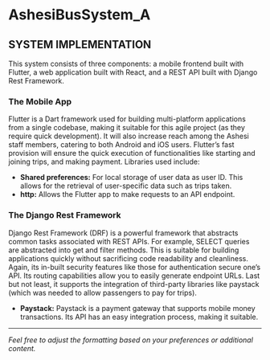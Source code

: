 # AshesiBusSystem_A

## SYSTEM IMPLEMENTATION

This system consists of three components: a mobile frontend built with Flutter, a web application built with React, and a REST API built with Django Rest Framework.

### The Mobile App

Flutter is a Dart framework used for building multi-platform applications from a single codebase, making it suitable for this agile project (as they require quick development). It will also increase reach among the Ashesi staff members, catering to both Android and iOS users. Flutter’s fast provision will ensure the quick execution of functionalities like starting and joining trips, and making payment. Libraries used include:

- **Shared preferences:** For local storage of user data as user ID. This allows for the retrieval of user-specific data such as trips taken.
- **http:** Allows the Flutter app to make requests to an API endpoint.

### The Django Rest Framework

Django Rest Framework (DRF) is a powerful framework that abstracts common tasks associated with REST APIs. For example, SELECT queries are abstracted into get and filter methods. This is suitable for building applications quickly without sacrificing code readability and cleanliness. Again, its in-built security features like those for authentication secure one’s API. Its routing capabilities allow you to easily generate endpoint URLs. Last but not least, it supports the integration of third-party libraries like paystack (which was needed to allow passengers to pay for trips).

- **Paystack:** Paystack is a payment gateway that supports mobile money transactions. Its API has an easy integration process, making it suitable.

---

*Feel free to adjust the formatting based on your preferences or additional content.*
